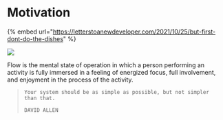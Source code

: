 # Motivation

{% embed url="https://letterstoanewdeveloper.com/2021/10/25/but-first-dont-do-the-dishes" %}

![](.gitbook/assets/a319b50.jpg)

Flow is the mental state of operation in which a person performing an activity is fully immersed in a feeling of energized focus, full involvement, and enjoyment in the process of the activity.

> ```
> Your system should be as simple as possible, but not simpler than that.
>
> DAVID ALLEN
> ```
